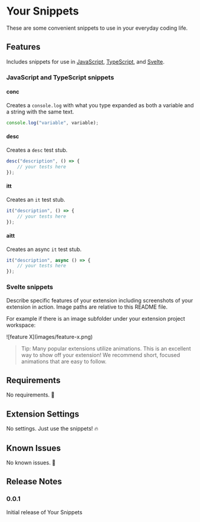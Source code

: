 # Your Snippets

These are some convenient snippets to use in your everyday coding life.

## Features

Includes snippets for use in [JavaScript](https://developer.mozilla.org/en-US/docs/Web/JavaScript), [TypeScript](https://www.typescriptlang.org/), and [Svelte](https://svelte.dev/).

### JavaScript and TypeScript snippets

#### conc

Creates a `console.log` with what you type expanded as both a variable and a string with the same text.

```javascript
console.log("variable", variable);
```

#### desc

Creates a `desc` test stub.

```javascript
desc("description", () => {
    // your tests here
});
```

#### itt

Creates an `it` test stub.

```javascript
it("description", () => {
    // your tests here
});
```

#### aitt

Creates an async `it` test stub.

```javascript
it("description", async () => {
    // your tests here
});
```

### Svelte snippets
Describe specific features of your extension including screenshots of your extension in action. Image paths are relative to this README file.

For example if there is an image subfolder under your extension project workspace:

\!\[feature X\]\(images/feature-x.png\)

> Tip: Many popular extensions utilize animations. This is an excellent way to show off your extension! We recommend short, focused animations that are easy to follow.

## Requirements

No requirements. 🥳

## Extension Settings

No settings. Just use the snippets! 🔥

## Known Issues

No known issues. 🌈

## Release Notes

### 0.0.1

Initial release of Your Snippets
